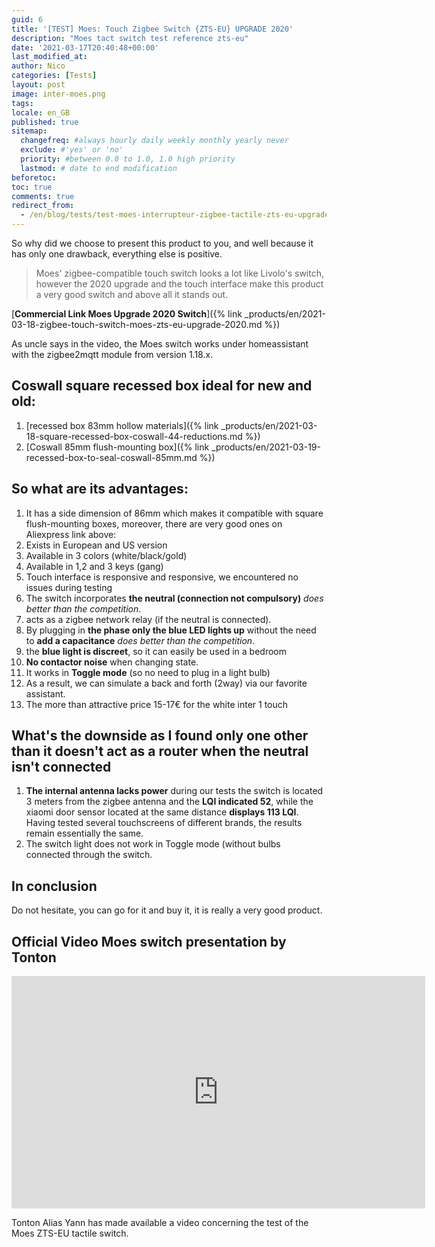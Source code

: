 ```yaml
---
guid: 6
title: '[TEST] Moes: Touch Zigbee Switch {ZTS-EU} UPGRADE 2020'
description: "Moes tact switch test reference zts-eu"
date: '2021-03-17T20:40:48+00:00'
last_modified_at:
author: Nico
categories: [Tests]
layout: post
image: inter-moes.png
tags:
locale: en_GB
published: true
sitemap:
  changefreq: #always hourly daily weekly monthly yearly never
  exclude: #'yes' or 'no'
  priority: #between 0.0 to 1.0, 1.0 high priority
  lastmod: # date to end modification
beforetoc:
toc: true
comments: true
redirect_from:
  - /en/blog/tests/test-moes-interrupteur-zigbee-tactile-zts-eu-upgrade-2020
---
```


So why did we choose to present this product to you, and well because it has only one drawback, everything else is positive.

> Moes' zigbee-compatible touch switch looks a lot like Livolo's switch, however the 2020 upgrade and the touch interface make this product a very good switch and above all it stands out.

[**Commercial Link Moes Upgrade 2020 Switch**]({% link _products/en/2021-03-18-zigbee-touch-switch-moes-zts-eu-upgrade-2020.md %})

As uncle says in the video, the Moes switch works under homeassistant with the zigbee2mqtt module from version 1.18.x.

## Coswall square recessed box ideal for new and old:

1. [recessed box 83mm hollow materials]({% link _products/en/2021-03-18-square-recessed-box-coswall-44-reductions.md %})
2. [Coswall 85mm flush-mounting box]({% link _products/en/2021-03-19-recessed-box-to-seal-coswall-85mm.md %})

## So what are its advantages:

1. It has a side dimension of 86mm which makes it compatible with square flush-mounting boxes, moreover, there are very good ones on Aliexpress link above:
2. Exists in European and US version
3. Available in 3 colors (white/black/gold)
4. Available in 1,2 and 3 keys (gang)
5. Touch interface is responsive and responsive, we encountered no issues during testing
6. The switch incorporates **the neutral (connection not compulsory)** <span class="has-inline-color has-vivid-red-color">*does better than the competition*.</span>
7. acts as a zigbee network relay (if the neutral is connected).
8. By plugging in **the phase only the blue LED lights up** without the need to **add a capacitance** <span class="has-inline-color has-vivid-red-color">*does better than the competition*.</span>
9. the **blue light is discreet**, so it can easily be used in a bedroom
10. **No contactor noise** when changing state.
11. It works in **Toggle mode** (so no need to plug in a light bulb)
12. As a result, we can simulate a back and forth (2way) via our favorite assistant.
13. The more than attractive price 15-17€ for the white inter 1 touch

## What's the downside as I found only one other than it doesn't act as a router when the neutral isn't connected

1. **The internal antenna lacks power** during our tests the switch is located 3 meters from the zigbee antenna and the **LQI indicated 52**, while the xiaomi door sensor located at the same distance **displays 113 LQI**. Having tested several touchscreens of different brands, the results remain essentially the same.
2. The switch light does not work in Toggle mode (without bulbs connected through the switch.

## In conclusion

Do not hesitate, you can go for it and buy it, it is really a very good product.

## Official Video Moes switch presentation by Tonton

<div class="media">
<iframe width="662" height="372" src="https://www.youtube.com/embed/cq0ZeT6K1uY" frameborder="0" allowfullscreen></iframe>
</div>

Tonton Alias ​​Yann has made available a video concerning the test of the Moes ZTS-EU tactile switch.
